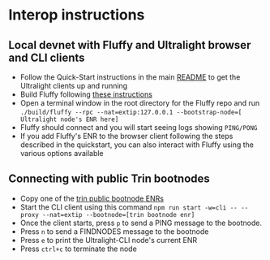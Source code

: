 # Interop instructions

## Local devnet with Fluffy and Ultralight browser and CLI clients

- Follow the Quick-Start instructions in the main [README](./README.md) to get the Ultralight clients up and running
- Build Fluffy following [these instructions](https://github.com/status-im/nimbus-eth1/tree/master/fluffy#build-fluffy-client)
- Open a terminal window in the root directory for the Fluffy repo and run `./build/fluffy --rpc --nat=extip:127.0.0.1 --bootstrap-node=[ Ultralight node's ENR here]`
- Fluffy should connect and you will start seeing logs showing `PING/PONG`
- If you add Fluffy's ENR to the browser client following the steps described in the quickstart, you can also interact with Fluffy using the various options available

## Connecting with public Trin bootnodes

- Copy one of the [trin public bootnode ENRs](https://github.com/ethereum/portal-network-specs/blob/master/testnet.md)
- Start the CLI client using this command `npm run start -w=cli -- --proxy --nat=extip --bootnode=[trin bootnode enr]`
- Once the client starts, press `p` to send a PING message to the bootnode.
- Press `n` to send a FINDNODES message to the bootnode
- Press `e` to print the Ultralight-CLI node's current ENR
- Press `ctrl+c` to terminate the node